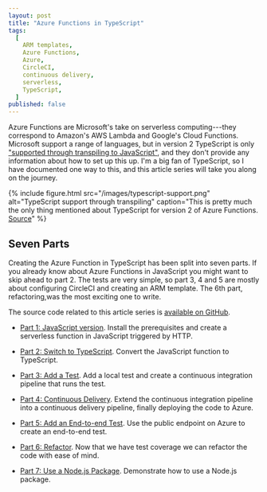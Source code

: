 ```yaml
---
layout: post
title: "Azure Functions in TypeScript"
tags:
  [
    ARM templates,
    Azure Functions,
    Azure,
    CircleCI,
    continuous delivery,
    serverless,
    TypeScript,
  ]
published: false
---
```


Azure Functions are Microsoft's take on serverless computing---they correspond to Amazon's AWS Lambda and Google's Cloud Functions. Microsoft support a range of languages, but in version 2 TypeScript is only ["supported through transpiling to JavaScript"](https://docs.microsoft.com/en-us/azure/azure-functions/functions-versions#languages), and they don't provide any information about how to set up this up. I'm a big fan of TypeScript, so I have documented one way to this, and this article series will take you along on the journey.

{% include figure.html
  src="/images/typescript-support.png"
  alt="TypeScript support through transpiling"
  caption="This is pretty much the only thing mentioned about TypeScript for version 2 of Azure Functions. <a href='https://docs.microsoft.com/en-us/azure/azure-functions/functions-versions#languages'>Source</a>"
%}

## Seven Parts

Creating the Azure Function in TypeScript has been split into seven parts. If you already know about Azure Functions in JavaScript you might want to skip ahead to part 2. The tests are very simple, so part 3, 4 and 5 are mostly about configuring CircleCI and creating an ARM template. The 6th part, refactoring,was the most exciting one to write.

The source code related to this article series is [available on GitHub](https://github.com/janaagaard75/azure-functions-typescript).

- [Part 1: JavaScript version](/blog/2019/05/01/part-1-javascript-version). Install the prerequisites and create a serverless function in JavaScript triggered by HTTP.

- [Part 2: Switch to TypeScript](/blog/2019/05/01/part-2-switch-to-typescript). Convert the JavaScript function to TypeScript.

- [Part 3: Add a Test](/blog/2019/05/01/part-3-local-test). Add a local test and create a continuous integration pipeline that runs the test.

- [Part 4: Continuous Delivery](/blog/2019/05/01/part-4-continuous-delivery). Extend the continuous integration pipeline into a continuous delivery pipeline, finally deploying the code to Azure.

- [Part 5: Add an End-to-end Test](/blog/2019/05/01/part-5-end-to-end-test). Use the public endpoint on Azure to create an end-to-end test.

- [Part 6: Refactor](/blog/2019/05/01/part-6-refactor). Now that we have test coverage we can refactor the code with ease of mind.

- [Part 7: Use a Node.js Package](/blog/2019/05/01/part-7-node-package). Demonstrate how to use a Node.js package.
